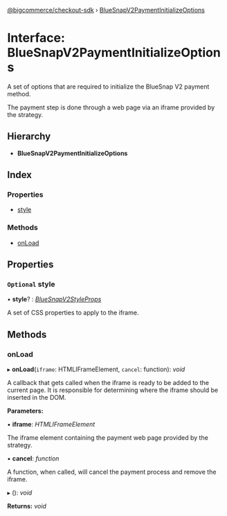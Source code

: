 [@bigcommerce/checkout-sdk](../README.md) › [BlueSnapV2PaymentInitializeOptions](bluesnapv2paymentinitializeoptions.md)

# Interface: BlueSnapV2PaymentInitializeOptions

A set of options that are required to initialize the BlueSnap V2 payment
method.

The payment step is done through a web page via an iframe provided by the
strategy.

## Hierarchy

* **BlueSnapV2PaymentInitializeOptions**

## Index

### Properties

* [style](bluesnapv2paymentinitializeoptions.md#optional-style)

### Methods

* [onLoad](bluesnapv2paymentinitializeoptions.md#onload)

## Properties

### `Optional` style

• **style**? : *[BlueSnapV2StyleProps](bluesnapv2styleprops.md)*

A set of CSS properties to apply to the iframe.

## Methods

###  onLoad

▸ **onLoad**(`iframe`: HTMLIFrameElement, `cancel`: function): *void*

A callback that gets called when the iframe is ready to be added to the
current page. It is responsible for determining where the iframe should
be inserted in the DOM.

**Parameters:**

▪ **iframe**: *HTMLIFrameElement*

The iframe element containing the payment web page
provided by the strategy.

▪ **cancel**: *function*

A function, when called, will cancel the payment
process and remove the iframe.

▸ (): *void*

**Returns:** *void*
